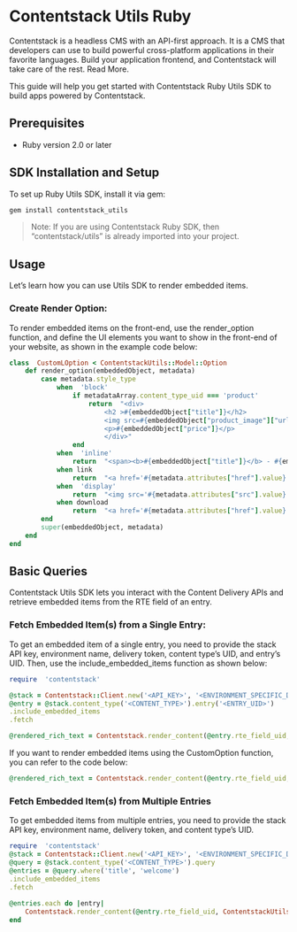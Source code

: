 # Contentstack Utils Ruby

Contentstack is a headless CMS with an API-first approach. It is a CMS that developers can use to build powerful cross-platform applications in their favorite languages. Build your application frontend, and Contentstack will take care of the rest. Read More.

This guide will help you get started with Contentstack Ruby Utils SDK to build apps powered by Contentstack.

## Prerequisites

-   Ruby version 2.0 or later
    
## SDK Installation and Setup

To set up Ruby Utils SDK, install it via gem:
```sh
gem install contentstack_utils
```

> Note: If you are using Contentstack Ruby SDK, then “contentstack/utils” is already imported into your project.

## Usage

Let’s learn how you can use Utils SDK to render embedded items.

### Create Render Option:

To render embedded items on the front-end, use the render_option function, and define the UI elements you want to show in the front-end of your website, as shown in the example code below:
```ruby
class  CustomLOption < ContentstackUtils::Model::Option  
	def render_option(embeddedObject, metadata)  
		case metadata.style_type  
			when  'block'  
				if metadataArray.content_type_uid === 'product'  
					return  "<div>  
						<h2 >#{embeddedObject["title"]}</h2>  
						<img src=#{embeddedObject["product_image"]["url"]} alt=#{embeddedObject["product_image"]["title"]}/>  
						<p>#{embeddedObject["price"]}</p>  
						</div>"  
				end  
			when  'inline'  
				return  "<span><b>#{embeddedObject["title"]}</b> - #{embeddedObject["description"]}</span>"  
			when link  
				return  "<a href='#{metadata.attributes["href"].value}'>#{metadata.text}</a>"  
			when  'display'  
				return  "<img src='#{metadata.attributes["src"].value}' alt='#{metadata.alt}' />"  
			when download  
				return  "<a href='#{metadata.attributes["href"].value}'>#{metadata.text}</a>"  
		end  
		super(embeddedObject, metadata)  
	end  
end
```
## Basic Queries

Contentstack Utils SDK lets you interact with the Content Delivery APIs and retrieve embedded items from the RTE field of an entry.

### Fetch Embedded Item(s) from a Single Entry:

To get an embedded item of a single entry, you need to provide the stack API key, environment name, delivery token, content type’s UID, and entry’s UID. Then, use the include_embedded_items function  as shown below:
```ruby
require  'contentstack'  

@stack = Contentstack::Client.new('<API_KEY>', '<ENVIRONMENT_SPECIFIC_DELIVERY_TOKEN>', '<ENVIRONMENT>')  
@entry = @stack.content_type('<CONTENT_TYPE>').entry('<ENTRY_UID>')  
.include_embedded_items  
.fetch  

@rendered_rich_text = Contentstack.render_content(@entry.rte_field_uid, ContentstackUtils::Model::Option.new(@entry))
```

If you want to render embedded items using the CustomOption function, you can refer to the code below:
```ruby
@rendered_rich_text = Contentstack.render_content(@entry.rte_field_uid, CustomLOption.new(@entry))
```
### Fetch Embedded Item(s) from Multiple Entries

To get embedded items from multiple entries, you need to provide the stack API key, environment name, delivery token, and content type’s UID.
```ruby
require  'contentstack'  
@stack = Contentstack::Client.new('<API_KEY>', '<ENVIRONMENT_SPECIFIC_DELIVERY_TOKEN>', '<ENVIRONMENT>')  
@query = @stack.content_type('<CONTENT_TYPE>').query  
@entries = @query.where('title', 'welcome')  
.include_embedded_items  
.fetch
 
@entries.each do |entry|  
	Contentstack.render_content(@entry.rte_field_uid, ContentstackUtils::Model::Option.new(@entry))  
end
```
